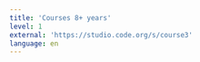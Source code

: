 ```yaml
---
title: 'Courses 8+ years'
level: 1
external: 'https://studio.code.org/s/course3'
language: en
---
```

